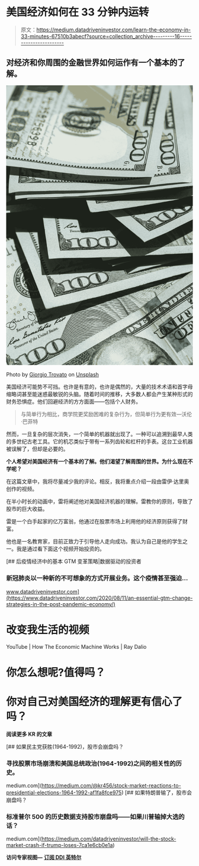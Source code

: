 # 美国经济如何在 33 分钟内运转

> 原文：<https://medium.datadriveninvestor.com/learn-the-economy-in-33-minutes-67510b3abecf?source=collection_archive---------16----------------------->

## 对经济和你周围的金融世界如何运作有一个基本的了解。

![](img/3006b2b9819c5e48d6d94db74bd58b4c.png)

Photo by [Giorgio Trovato](https://unsplash.com/@giorgiotrovato?utm_source=medium&utm_medium=referral) on [Unsplash](https://unsplash.com?utm_source=medium&utm_medium=referral)

美国经济可能势不可挡。也许是有意的，也许是偶然的，大量的技术术语和首字母缩略词甚至能迷惑最敏锐的头脑。随着时间的推移，大多数人都会产生某种形式的财务恐惧症。他们回避经济的方方面面——包括个人财务。

> 与简单行为相比，商学院更奖励困难的复杂行为，但简单行为更有效—沃伦·巴菲特

然而，一旦复杂的层次消失，一个简单的机器就出现了。一种可以追溯到最早人类的多世纪古老工具。它的机芯类似于带有一系列齿轮和杠杆的手表。这台工业机器被误解了，但却是必要的。

**个人希望对美国经济有一个基本的了解。他们渴望了解周围的世界。为什么现在不学呢？**

在这篇文章中，我将尽量减少我的评论。相反，我将重点介绍一段由雷伊·达里奥创作的视频。

在半小时长的动画中，雷将阐述他对美国经济机器的理解。雷教你的原则，导致了股市的巨大收益。

雷是一个白手起家的亿万富翁，他通过在股票市场上利用他的经济原则获得了财富。

他也是一名教育家，目前正致力于引导他人走向成功。我认为自己是他的学生之一。我是通过看下面这个视频开始投资的。

[](https://www.datadriveninvestor.com/2020/08/11/an-essential-gtm-change-strategies-in-the-post-pandemic-economy/) [## 后疫情经济中的基本 GTM 变革策略|数据驱动的投资者

### 新冠肺炎以一种新的不可想象的方式开展业务。这个疫情甚至强迫…

www.datadriveninvestor.com](https://www.datadriveninvestor.com/2020/08/11/an-essential-gtm-change-strategies-in-the-post-pandemic-economy/) 

# 改变我生活的视频

YouTube | How The Economic Machine Works | Ray Dalio

# 你怎么想呢?值得吗？

# 你对自己对美国经济的理解更有信心了吗？

**阅读更多 KR 的文章**

[](https://medium.com/@kr456/stock-market-reactions-to-presidential-elections-1964-1992-af1fa8fce975) [## 如果民主党获胜(1964-1992)，股市会崩盘吗？

### 寻找股票市场崩溃和美国总统政治(1964-1992)之间的相关性的历史。

medium.com](https://medium.com/@kr456/stock-market-reactions-to-presidential-elections-1964-1992-af1fa8fce975) [](https://medium.com/datadriveninvestor/will-the-stock-market-crash-if-trump-loses-7ca1e6cb0e1a) [## 如果特朗普输了，股市会崩盘吗？

### 标准普尔 500 的历史数据支持股市崩盘吗——如果川普输掉大选的话？

medium.com](https://medium.com/datadriveninvestor/will-the-stock-market-crash-if-trump-loses-7ca1e6cb0e1a) 

**访问专家视图—** [**订阅 DDI 英特尔**](https://datadriveninvestor.com/ddi-intel)